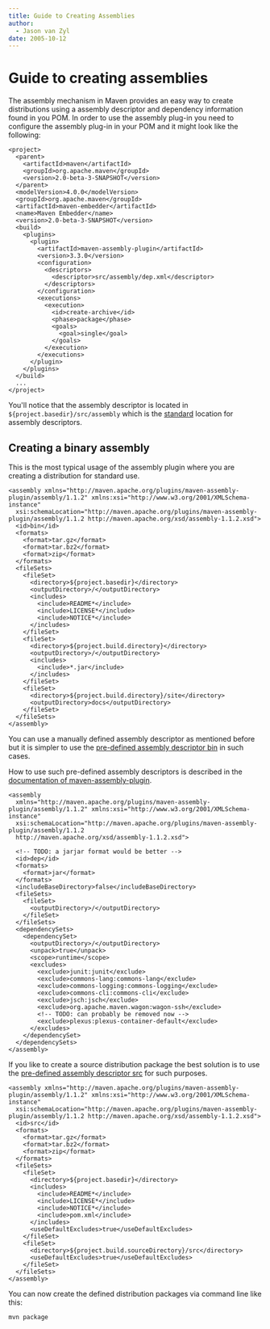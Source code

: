 ```yaml
---
title: Guide to Creating Assemblies
author: 
  - Jason van Zyl
date: 2005-10-12
---
```


<!-- Licensed to the Apache Software Foundation (ASF) under one-->
<!-- or more contributor license agreements.  See the NOTICE file-->
<!-- distributed with this work for additional information-->
<!-- regarding copyright ownership.  The ASF licenses this file-->
<!-- to you under the Apache License, Version 2.0 (the-->
<!-- "License"); you may not use this file except in compliance-->
<!-- with the License.  You may obtain a copy of the License at-->
<!---->
<!--   http://www.apache.org/licenses/LICENSE-2.0-->
<!---->
<!-- Unless required by applicable law or agreed to in writing,-->
<!-- software distributed under the License is distributed on an-->
<!-- "AS IS" BASIS, WITHOUT WARRANTIES OR CONDITIONS OF ANY-->
<!-- KIND, either express or implied.  See the License for the-->
<!-- specific language governing permissions and limitations-->
<!-- under the License.-->
<!-- NOTE: For help with the syntax of this file, see:-->
<!-- http://maven.apache.org/doxia/references/apt-format.html-->
# Guide to creating assemblies

The assembly mechanism in Maven provides an easy way to create distributions using a assembly descriptor and dependency information found in you POM\. In order to use the assembly plug\-in you need to configure the assembly plug\-in in your POM and it might look like the following:

```
<project>
  <parent>
    <artifactId>maven</artifactId>
    <groupId>org.apache.maven</groupId>
    <version>2.0-beta-3-SNAPSHOT</version>
  </parent>
  <modelVersion>4.0.0</modelVersion>
  <groupId>org.apache.maven</groupId>
  <artifactId>maven-embedder</artifactId>
  <name>Maven Embedder</name>
  <version>2.0-beta-3-SNAPSHOT</version>
  <build>
    <plugins>
      <plugin>
        <artifactId>maven-assembly-plugin</artifactId>
        <version>3.3.0</version>
        <configuration>
          <descriptors>
            <descriptor>src/assembly/dep.xml</descriptor>
          </descriptors>
        </configuration>
        <executions>
          <execution>
            <id>create-archive</id>
            <phase>package</phase>
            <goals>
              <goal>single</goal>
            </goals>
          </execution>
        </executions>
      </plugin>
    </plugins>
  </build>
  ...
</project>
```

You&apos;ll notice that the assembly descriptor is located in `${project.basedir}/src/assembly` which is the [standard](\.\./introduction/introduction\-to\-the\-standard\-directory\-layout\.html) location for assembly descriptors\.

## Creating a binary assembly

This is the most typical usage of the assembly plugin where you are creating a distribution for standard use\.

```
<assembly xmlns="http://maven.apache.org/plugins/maven-assembly-plugin/assembly/1.1.2" xmlns:xsi="http://www.w3.org/2001/XMLSchema-instance"
  xsi:schemaLocation="http://maven.apache.org/plugins/maven-assembly-plugin/assembly/1.1.2 http://maven.apache.org/xsd/assembly-1.1.2.xsd">
  <id>bin</id>
  <formats>
    <format>tar.gz</format>
    <format>tar.bz2</format>
    <format>zip</format>
  </formats>
  <fileSets>
    <fileSet>
      <directory>${project.basedir}</directory>
      <outputDirectory>/</outputDirectory>
      <includes>
        <include>README*</include>
        <include>LICENSE*</include>
        <include>NOTICE*</include>
      </includes>
    </fileSet>
    <fileSet>
      <directory>${project.build.directory}</directory>
      <outputDirectory>/</outputDirectory>
      <includes>
        <include>*.jar</include>
      </includes>
    </fileSet>
    <fileSet>
      <directory>${project.build.directory}/site</directory>
      <outputDirectory>docs</outputDirectory>
    </fileSet>
  </fileSets>
</assembly>
```

You can use a manually defined assembly descriptor as mentioned before but it is simpler to use the [pre\-defined assembly descriptor bin](/plugins/maven\-assembly\-plugin/descriptor\-refs\.html\#bin) in such cases\.

How to use such pre\-defined assembly descriptors is described in the [documentation of maven\-assembly\-plugin](/plugins/maven\-assembly\-plugin/usage\.html\#Configuration)\.

```
<assembly 
  xmlns="http://maven.apache.org/plugins/maven-assembly-plugin/assembly/1.1.2" xmlns:xsi="http://www.w3.org/2001/XMLSchema-instance"
  xsi:schemaLocation="http://maven.apache.org/plugins/maven-assembly-plugin/assembly/1.1.2 
  http://maven.apache.org/xsd/assembly-1.1.2.xsd">

  <!-- TODO: a jarjar format would be better -->
  <id>dep</id>
  <formats>
    <format>jar</format>
  </formats>
  <includeBaseDirectory>false</includeBaseDirectory>
  <fileSets>
    <fileSet>
      <outputDirectory>/</outputDirectory>
    </fileSet>
  </fileSets>
  <dependencySets>
    <dependencySet>
      <outputDirectory>/</outputDirectory>
      <unpack>true</unpack>
      <scope>runtime</scope>
      <excludes>
        <exclude>junit:junit</exclude>
        <exclude>commons-lang:commons-lang</exclude>
        <exclude>commons-logging:commons-logging</exclude>
        <exclude>commons-cli:commons-cli</exclude>
        <exclude>jsch:jsch</exclude>
        <exclude>org.apache.maven.wagon:wagon-ssh</exclude>
        <!-- TODO: can probably be removed now -->
        <exclude>plexus:plexus-container-default</exclude>
      </excludes>
    </dependencySet>
  </dependencySets>
</assembly>
```

If you like to create a source distribution package the best solution is to use the [pre\-defined assembly descriptor src](/plugins/maven\-assembly\-plugin/descriptor\-refs\.html\#src) for such purposes\.

```
<assembly xmlns="http://maven.apache.org/plugins/maven-assembly-plugin/assembly/1.1.2" xmlns:xsi="http://www.w3.org/2001/XMLSchema-instance"
  xsi:schemaLocation="http://maven.apache.org/plugins/maven-assembly-plugin/assembly/1.1.2 http://maven.apache.org/xsd/assembly-1.1.2.xsd">
  <id>src</id>
  <formats>
    <format>tar.gz</format>
    <format>tar.bz2</format>
    <format>zip</format>
  </formats>
  <fileSets>
    <fileSet>
      <directory>${project.basedir}</directory>
      <includes>
        <include>README*</include>
        <include>LICENSE*</include>
        <include>NOTICE*</include>
        <include>pom.xml</include>
      </includes>
      <useDefaultExcludes>true</useDefaultExcludes>
    </fileSet>
    <fileSet>
      <directory>${project.build.sourceDirectory}/src</directory>
      <useDefaultExcludes>true</useDefaultExcludes>
    </fileSet>
  </fileSets>
</assembly>
```

You can now create the defined distribution packages via command line like this:

```
mvn package
```

